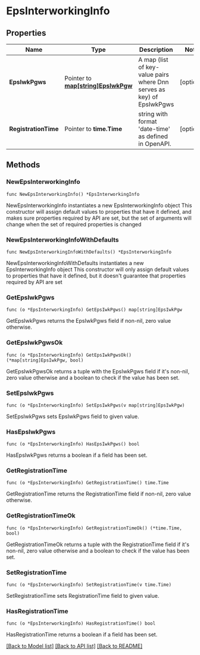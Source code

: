 # EpsInterworkingInfo

## Properties

Name | Type | Description | Notes
------------ | ------------- | ------------- | -------------
**EpsIwkPgws** | Pointer to [**map[string]EpsIwkPgw**](EpsIwkPgw.md) | A map (list of key-value pairs where Dnn serves as key) of EpsIwkPgws | [optional] 
**RegistrationTime** | Pointer to **time.Time** | string with format &#39;date-time&#39; as defined in OpenAPI. | [optional] 

## Methods

### NewEpsInterworkingInfo

`func NewEpsInterworkingInfo() *EpsInterworkingInfo`

NewEpsInterworkingInfo instantiates a new EpsInterworkingInfo object
This constructor will assign default values to properties that have it defined,
and makes sure properties required by API are set, but the set of arguments
will change when the set of required properties is changed

### NewEpsInterworkingInfoWithDefaults

`func NewEpsInterworkingInfoWithDefaults() *EpsInterworkingInfo`

NewEpsInterworkingInfoWithDefaults instantiates a new EpsInterworkingInfo object
This constructor will only assign default values to properties that have it defined,
but it doesn't guarantee that properties required by API are set

### GetEpsIwkPgws

`func (o *EpsInterworkingInfo) GetEpsIwkPgws() map[string]EpsIwkPgw`

GetEpsIwkPgws returns the EpsIwkPgws field if non-nil, zero value otherwise.

### GetEpsIwkPgwsOk

`func (o *EpsInterworkingInfo) GetEpsIwkPgwsOk() (*map[string]EpsIwkPgw, bool)`

GetEpsIwkPgwsOk returns a tuple with the EpsIwkPgws field if it's non-nil, zero value otherwise
and a boolean to check if the value has been set.

### SetEpsIwkPgws

`func (o *EpsInterworkingInfo) SetEpsIwkPgws(v map[string]EpsIwkPgw)`

SetEpsIwkPgws sets EpsIwkPgws field to given value.

### HasEpsIwkPgws

`func (o *EpsInterworkingInfo) HasEpsIwkPgws() bool`

HasEpsIwkPgws returns a boolean if a field has been set.

### GetRegistrationTime

`func (o *EpsInterworkingInfo) GetRegistrationTime() time.Time`

GetRegistrationTime returns the RegistrationTime field if non-nil, zero value otherwise.

### GetRegistrationTimeOk

`func (o *EpsInterworkingInfo) GetRegistrationTimeOk() (*time.Time, bool)`

GetRegistrationTimeOk returns a tuple with the RegistrationTime field if it's non-nil, zero value otherwise
and a boolean to check if the value has been set.

### SetRegistrationTime

`func (o *EpsInterworkingInfo) SetRegistrationTime(v time.Time)`

SetRegistrationTime sets RegistrationTime field to given value.

### HasRegistrationTime

`func (o *EpsInterworkingInfo) HasRegistrationTime() bool`

HasRegistrationTime returns a boolean if a field has been set.


[[Back to Model list]](../README.md#documentation-for-models) [[Back to API list]](../README.md#documentation-for-api-endpoints) [[Back to README]](../README.md)


